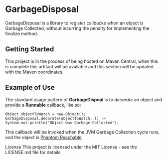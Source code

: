 # GarbageDisposal

GarbageDisposal is a library to register callbacks when an object is Garbage Collected, without incurring the penalty for implementing the finalize method.

## Getting Started

This project is in the process of being hosted on Maven Central, when this is complete this artifact will be available and this section will be updated with the Maven coordinates.

## Example of Use

The standard usage pattern of **GarbageDispoal** is to *decorate* an object and provide a **Runnable** callback, like so:

```
Object objectToWatch = new Object();
GarbageDisposal.decorate(objectToWatch, () -> System.out.println("Object was Garbage Collected");
```

This callback will be invoked when the JVM Garbage Collection cycle runs, and the object is [Phantom Reachable](https://docs.oracle.com/javase/7/docs/api/java/lang/ref/package-summary.html#reachability)

License
This project is licensed under the MIT License - see the LICENSE.md file for details
